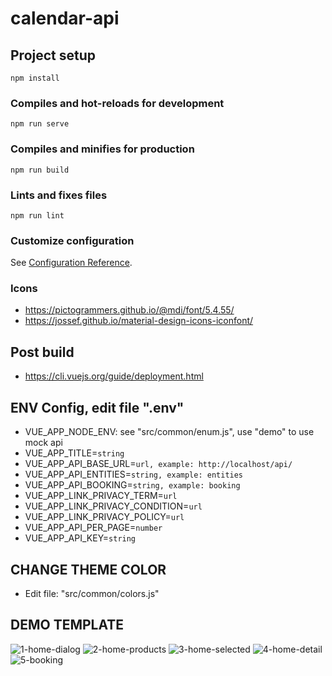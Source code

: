 # calendar-api

## Project setup
```
npm install
```

### Compiles and hot-reloads for development
```
npm run serve
```

### Compiles and minifies for production
```
npm run build
```

### Lints and fixes files
```
npm run lint
```

### Customize configuration
See [Configuration Reference](https://cli.vuejs.org/config/).

### Icons
- https://pictogrammers.github.io/@mdi/font/5.4.55/
- https://jossef.github.io/material-design-icons-iconfont/

## Post build
- https://cli.vuejs.org/guide/deployment.html

## ENV Config, edit file ".env"
- VUE_APP_NODE_ENV: see "src/common/enum.js", use "demo" to use mock api
- VUE_APP_TITLE=```string```
- VUE_APP_API_BASE_URL=```url, example: http://localhost/api/```
- VUE_APP_API_ENTITIES=```string, example: entities```
- VUE_APP_API_BOOKING=```string, example: booking```
- VUE_APP_LINK_PRIVACY_TERM=```url```
- VUE_APP_LINK_PRIVACY_CONDITION=```url```
- VUE_APP_LINK_PRIVACY_POLICY=```url```
- VUE_APP_API_PER_PAGE=```number```
- VUE_APP_API_KEY=```string```

## CHANGE THEME COLOR
- Edit file: "src/common/colors.js"

## DEMO TEMPLATE
![1-home-dialog](https://user-images.githubusercontent.com/41728059/154848895-3b879e5d-027e-4655-b0b7-e9029bb65466.png)
![2-home-products](https://user-images.githubusercontent.com/41728059/154848913-f07b61c9-cc7c-4ad1-815c-3e3e0803042b.png)
![3-home-selected](https://user-images.githubusercontent.com/41728059/154848922-98409dbe-c628-46e6-af38-fb1dccd793a2.png)
![4-home-detail](https://user-images.githubusercontent.com/41728059/154848929-3ec20670-2f21-4c08-a982-88da7654b77d.png)
![5-booking](https://user-images.githubusercontent.com/41728059/154848933-65d27be1-479b-4d17-a7b2-59937eb27e49.png)

